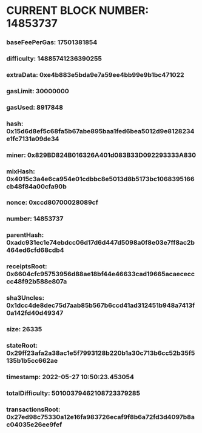 # CURRENT BLOCK NUMBER: 14853737

### baseFeePerGas: 17501381854
### difficulty: 14885741236390255
### extraData: 0xe4b883e5bda9e7a59ee4bb99e9b1bc471022
### gasLimit: 30000000
### gasUsed: 8917848
### hash: 0x15d6d8ef5c68fa5b67abe895baa1fed6bea5012d9e8128234e1fc7131a09de34
### miner: 0x829BD824B016326A401d083B33D092293333A830
### mixHash: 0x4015c3a4e6ca954e01cdbbc8e5013d8b5173bc1068395166cb48f84a00cfa90b
### nonce: 0xccd80700028089cf
### number: 14853737
### parentHash: 0xadc931ec1e74ebdcc06d17d6d447d5098a0f8e03e7ff8ac2b464ed6cfd68cdb4
### receiptsRoot: 0x6604cfc95753956d88ae18bf44e46633cad19665acaececccc48f92b588e807a
### sha3Uncles: 0x1dcc4de8dec75d7aab85b567b6ccd41ad312451b948a7413f0a142fd40d49347
### size: 26335
### stateRoot: 0x29ff23afa2a38ac1e5f7993128b220b1a30c713b6cc52b35f5135b1b5cc662ae
### timestamp: 2022-05-27 10:50:23.453054
### totalDifficulty: 50100379462108723379285
### transactionsRoot: 0x27ed98c75330a12e16fa983726ecaf9f8b6a72fd3d4097b8ac04035e26ee9fef
